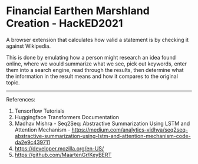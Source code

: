 # Financial Earthen Marshland Creation - HackED2021

A browser extension that calculates how valid a statement is by checking it against Wikipedia.

This is done by emulating how a person might research an idea found online, where we would summarize what we see, pick out keywords, enter them into a search engine, read through the results, then determine what the information in the result means and how it compares to the original topic.

___________________________________________________________________________

References: 
1. Tensorflow Tutorials
2. Huggingface Transformers Documentation
3. Madhav Mishra - Seq2Seq: Abstractive Summarization Using LSTM and Attention Mechanism - https://medium.com/analytics-vidhya/seq2seq-abstractive-summarization-using-lstm-and-attention-mechanism-code-da2e9c439711
4. https://developer.mozilla.org/en-US/
5. https://github.com/MaartenGr/KeyBERT

